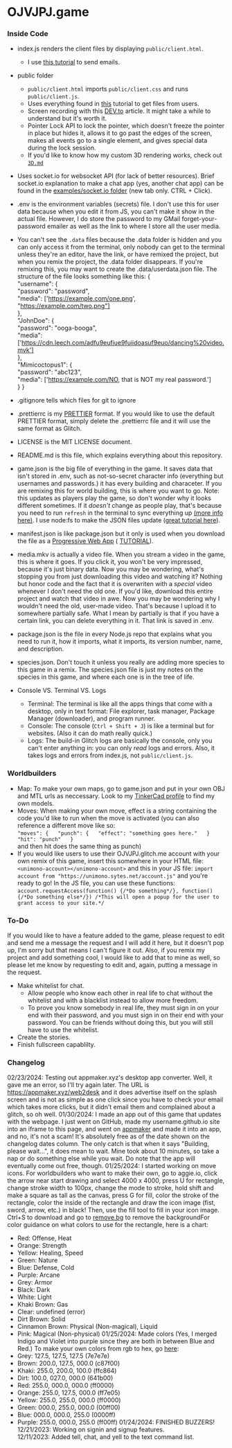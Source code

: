 # OJVJPJ.game

### Inside Code

* index.js renders the client files by displaying `public/client.html`.
  * I use [this tutorial](https://www.w3schools.com/nodejs/nodejs_email.asp) to send emails.
* public folder
  * `public/client.html` imports `public/client.css` and runs `public/client.js`.
  * Uses everything found in [this](https://www.freecodecamp.org/news/upload-files-with-html/) tutorial to get files from users.
  * Screen recording with this [DEV.to](https://shorturl.at/erzMN) article. It might take a while to understand but it's worth it.
  * Pointer Lock API to lock the pointer, which doesn't freeze the pointer in place but hides it, allows it to go past the edges of the screen, makes all events go to a single element, and gives special data during the lock session.
  * If you'd like to know how my custom 3D rendering works, check out [`3D.md`](https://glitch.com/edit/#!/ojvjpj?path=examples%2F3D.md)
* Uses socket.io for websocket API (for lack of better resources). Brief socket.io explanation to make a chat app (yes, another 
chat app) can be found in the [examples/socket.io folder](https://glitch.com/edit/#!/ojvjpj?path=examples%2Fsocket.io%2Fserver.js%3A1%3A0) (new tab only. 
CTRL + Click).
* .env is the environment variables (secrets) file. I don't use this for user data because when you edit it from JS, you can't
make it show in the actual file. However, I do store the password to my GMail forget-your-password emailer as well as the link to where I store all the user media.
* You can't see the `.data` files because the .data folder is hidden and you can only access it from the terminal, only nobody 
can get to the terminal unless they're an editor, have the link, or have remixed the project, but when you remix the project, 
the .data folder disappears. If you're remixing this, you may want to create the .data/userdata.json file. The structure of the file looks something like this:
{  
  "username": {  
    "password": "password",  
    "media": ['https://example.com/one.png', "https://example.com/two.png"]  
  },  
  "JohnDoe": {  
    "password": "ooga-booga",  
    "media": ['https://cdn.leech.com/adfu9eufiue9fuiidoasuf9euo/dancing%20video.mvk']  
  },  
  "Mimicoctopus1": {  
    "password": "abc123",  
    "media": ['https://example.com/NO, that is NOT my real password.']  
  }
}




* .gitignore tells which files for git to ignore
* .prettierrc is my [PRETTIER](https://prettier.io) format. If you would like to use the default PRETTIER format, simply delete
the .prettierrc file and it will use the same format as Glitch.
* LICENSE is the MIT LICENSE document.
* README.md is this file, which explains everything about this repository.
* game.json is the big file of everything in the game. It saves data that isn't stored in .env, such as not-so-secret character
info (everything but usernames and passwords.) it has every building and characeter. If you are remixing this for world 
building, this is where you want to go. Note: this updates as players play the game, so don't wonder why it looks different
sometimes. If it *doesn't* change as people play, that's because you need to run `refresh` in the terminal to sync everything 
up 
[(more info here)](https://tinyurl.com/makefswork). I use node:fs to make the JSON files update 
([great tutorial here](https://www.atatus.com/blog/read-write-a-json-file-with-node-js/)).
* manifest.json is like package.json but it only is used when you download the file as a 
[Progressive Web App](https://glitch.com/edit/#!/glitch-hello-installable) (
[TUTORIAL](https://dev.to/developertharun/convert-any-website-into-a-pwa-in-just-3-simple-steps-35pp)).
* media.mkv is actually a video file. When you stream a video in the game, this is where it goes. If you click it, you won't be very impressed, because it's just binary data. Now you may be wondering, what's stopping you from just downloading this video and watching it? Nothing but honor code and the fact that it is overwriten with a *special* video whenever I don't need the old one. If you'd like, download this entire project and watch that video in awe. Now you may be wondering why I wouldn't need the old, user-made video. That's because I upload it to somewhere partially safe. What I mean by partially is that if you have a certain link, you can delete everything in it. That link is saved in .env.
* package.json is the file in every Node.js repo that explains what you need to run it, how it imports, what it imports, its
version number, name, and description.
* species.json. Don't touch it unless you really are adding more species to this game in a remix. The species.json file is just 
my notes on the species in this game, and where each one is in the tree of life.
* Console VS. Terminal VS. Logs
  * Terminal: The terminal is like all the apps things that come with a desktop, only in text format: File explorer, task 
  manager, Package Manager (downloader), and program runner.
  * Console: The console (`Ctrl + Shift + J`) is like a terminal but for websites. (Also it can do math really quick.)
  * Logs: The build-in Glitch logs are basically the console, only you can't enter anything in: you can only *read* logs and 
  errors. Also, it takes logs and errors from index.js, not `public/client.js`.
  
### Worldbuilders
* Map: To make your own maps, go to game.json and put in your own OBJ and MTL urls as neccessary. Look to my [TinkerCad profile](https://www.tinkercad.com/users/b1G2lcK1dyz) to find my own models.
* Moves: When making your own move, effect is a string containing the code you'd like to run when the move is activated (you can also reference a different move like so:  
`"moves": {  
"punch": {  
  "effect": "something goes here."  
}  
"hit": "punch"  
}`  
and then hit does the same thing as punch)
* If you would like users to use their OJVJPJ.glitch.me account with your own remix of this game, insert this somewhere in your HTML file:
`
<unimono-account></unimono-account>
`
and this in your JS file:
`
import account from "https://unimono.sytes.net/account.js"
`
and you're ready to go! In the JS file, you can use these functions:
`
account.requestAccess(function() {/*Do something*/}, function() {/*Do something else*/}) /*This will open a popup for the user to grant access to your site.*/
`

### To-Do
If you would like to have a feature added to the game, please request to edit and send me a message the request and I will add it here, but it doesn't pop up, I'm sorry but that means I can't figure it out. Also, if you remix my project and add something cool, I would like to add that to
mine as well, so please let me know by requesting to edit and, again, putting a message in the request.
* Make whitelist for chat.
  * Allow people who know each other in real life to chat without the whitelist and with a blacklist instead to allow more freedom.
  * To prove you know somebody in real life, they must sign in on your end with their password, and you must sign in on their end with your password. You can be friends without doing this, but you will still have to use the whitelist.
* Create the stories.
* Finish fullscreen capablilty.


### Changelog
02/23/2024: Testing out appmaker.xyz's desktop app converter. Well, it gave me an error, so I'll try again later. The URL is https://appmaker.xyz/web2desk and it does advertise itself on the splash screen and is not as simple as one click since you have to check your email which takes more clicks, but it didn't email them and complained about a glitch, so oh well.
01/30/2024: I made an app out of this game that updates with the webpage. I just went on GitHub, made my username.github.io site into an iframe to this page, and went on [appmaker](https://appmaker.xyz/webapp) and made it into an app, and no, it's not a scam! It's absolutely free as of the date shown on the changelog dates column. The only catch is that when it says "Building, please wait...", it does mean to wait. Mine took about 10 minutes, so take a nap or do something else while you wait. Do note that the app will eventually come out free, though.
01/25/2024: I started working on move icons. For worldbuilders who want to make their own, go to aggie.io, click the arrow near start drawing and select 4000 x 4000, press U for rectangle, change stroke width to 100px, change the mode to stroke, hold shift and make a square as tall as the canvas, press G for fill, color the stroke of the rectangle, color the inside of the rectangle and draw the icon image (fist, sword, arrow, etc.) in black! Then, use the fill tool to fill in your icon image. Ctrl+S to download and go to [remove.bg](remove.bg) to remove the backgroundFor color guidance on what colors to use for the rectangle, here is a chart:
* Red: Offense, Heat
* Orange: Strength
* Yellow: Healing, Speed
* Green: Nature
* Blue: Defense, Cold
* Purple: Arcane
* Grey: Armor
* Black: Dark
* White: Light
* Khaki Brown: Gas
* Clear: undefined (error)
* Dirt Brown: Solid
* Cinnamon Brown: Physical (Non-magical), Liquid
* Pink: Magical (Non-physical)
01/25/2024: Made colors (Yes, I merged Indigo and Violet into purple since they are both in between Blue and Red.) To make your own colors from rgb to hex, go [here](https://www.google.com/search?q=rgb+to+hex&sca_esv=a2e9e5f3fe127901&rlz=1CAFQYM_enUS1059&ei=YNqyZfjqBKioqtsPqoee2Ag&ved=0ahUKEwj4mpKlxfmDAxUolGoFHaqDB4sQ4dUDCBA&uact=5&oq=rgb+to+hex&gs_lp=Egxnd3Mtd2l6LXNlcnAiCnJnYiB0byBoZXgyEBAAGIAEGIoFGEMYsQMYgwEyChAAGIAEGIoFGEMyChAAGIAEGIoFGEMyBRAAGIAEMgUQABiABDIFEAAYgAQyBRAAGIAEMgUQABiABDIFEAAYgAQyBRAAGIAESLUcUNUZWNUZcAN4AZABAJgBgwGgAYMBqgEDMC4xuAEDyAEA-AEBwgIKEAAYRxjWBBiwA8ICDRAAGIAEGIoFGEMYsAPiAwQYACBBiAYBkAYK&sclient=gws-wiz-serp):
* Grey:   127.5, 127.5, 127.5 (7e7e7e)
* Brown:  200.0, 127.5, 000.0 (c87f00)
* Khaki:  255.0, 200.0, 100.0 (ffc864)
* Dirt:   100.0, 027.0, 000.0 (641b00)
* Red:    255.0, 000.0, 000.0 (ff0000)
* Orange: 255.0, 127.5, 000.0 (ff7e05)
* Yellow: 255.0, 255.0, 000.0 (ff0000)
* Green:  000.0, 255.0, 000.0 (00ff00)
* Blue:   000.0, 000.0, 255.0 (0000ff)
* Purple: 255.0, 000.0, 255.0 (ff00ff)
01/24/2024: FINISHED BUZZERS!  
12/21/2023: Working on signin and signup features.  
12/11/2023: Added tell, chat, and yell to the text command list.  
